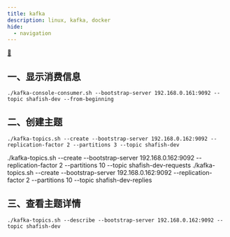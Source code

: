 ```yaml
---
title: kafka
description: linux, kafka, docker
hide:
  - navigation
---
```


[ :fishing_pole_and_fish: ](../index.md)

## 一、显示消费信息
`./kafka-console-consumer.sh --bootstrap-server 192.168.0.161:9092 --topic shafish-dev --from-beginning`

## 二、创建主题
`./kafka-topics.sh --create --bootstrap-server 192.168.0.162:9092 --replication-factor 2 --partitions 3 --topic shafish-dev`

./kafka-topics.sh --create --bootstrap-server 192.168.0.162:9092 --replication-factor 2 --partitions 10 --topic shafish-dev-requests
./kafka-topics.sh --create --bootstrap-server 192.168.0.162:9092 --replication-factor 2 --partitions 10 --topic shafish-dev-replies

## 三、查看主题详情
`./kafka-topics.sh --describe --bootstrap-server 192.168.0.162:9092 --topic shafish-dev`